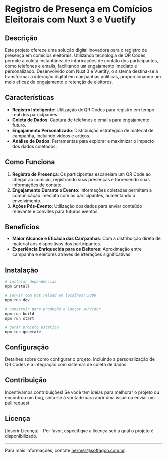 # Registro de Presença em Comícios Eleitorais com Nuxt 3 e Vuetify

## Descrição

Este projeto oferece uma solução digital inovadora para o registro de presença em comícios eleitorais. Utilizando tecnologia de QR Codes, permite a coleta instantânea de informações de contato dos participantes, como telefones e emails, facilitando um engajamento imediato e personalizado. Desenvolvido com Nuxt 3 e Vuetify, o sistema destina-se a transformar a interação digital em campanhas políticas, proporcionando um meio eficaz de engajamento e retenção de eleitores.

## Características

- **Registro Inteligente**: Utilização de QR Codes para registro em tempo real dos participantes.
- **Coleta de Dados**: Captura de telefones e emails para engajamento futuro.
- **Engajamento Personalizado**: Distribuição estratégica de material de campanha, incluindo vídeos e artigos.
- **Análise de Dados**: Ferramentas para explorar e maximizar o impacto dos dados coletados.

## Como Funciona

1. **Registro de Presença**: Os participantes escaneiam um QR Code ao chegar ao comício, registrando suas presenças e fornecendo suas informações de contato.
2. **Engajamento Durante o Evento**: Informações coletadas permitem a comunicação imediata com os participantes, aumentando o envolvimento.
3. **Ações Pós-Evento**: Utilização dos dados para enviar conteúdo relevante e convites para futuros eventos.

## Benefícios

- **Maior Alcance e Eficácia das Campanhas**: Com a distribuição direta de material aos dispositivos dos participantes.
- **Experiência Enriquecida para os Eleitores**: Aproximação entre campanha e eleitores através de interações significativas.

## Instalação

```bash
# instalar dependências
npm install

# servir com hot reload em localhost:3000
npm run dev

# construir para produção e lançar servidor
npm run build
npm run start

# gerar projeto estático
npm run generate
```

## Configuração

Detalhes sobre como configurar o projeto, incluindo a personalização de QR Codes e a integração com sistemas de coleta de dados.

## Contribuição

Incentivamos contribuições! Se você tem ideias para melhorar o projeto ou encontrou um bug, sinta-se à vontade para abrir uma issue ou enviar um pull request.

## Licença

[Inserir Licença] - Por favor, especifique a licença sob a qual o projeto é disponibilizado.

---

Para mais informações, contate hermes@softagon.com.br.
